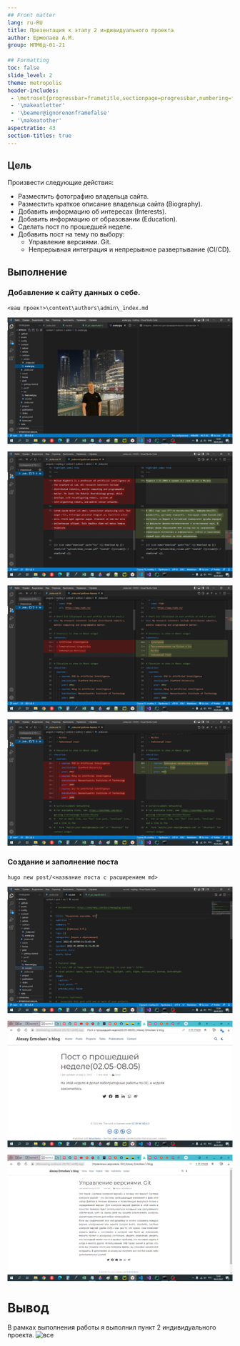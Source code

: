 ```yaml
---
## Front matter
lang: ru-RU
title: Презентация к этапу 2 индивидуального проекта
author: Ермолаев А.М.
group: НПМбд-01-21

## Formatting
toc: false
slide_level: 2
theme: metropolis
header-includes: 
 - \metroset{progressbar=frametitle,sectionpage=progressbar,numbering=fraction}
 - '\makeatletter'
 - '\beamer@ignorenonframefalse'
 - '\makeatother'
aspectratio: 43
section-titles: true
---
```


## **Цель**
Произвести следующие действия:
- Разместить фотографию владельца сайта.
- Разместить краткое описание владельца сайта (Biography).
- Добавить информацию об интересах (Interests).
- Добавить информацию от образовании (Education).
- Сделать пост по прошедшей неделе.
- Добавить пост на тему по выбору:
    + Управление версиями. Git.
    + Непрерывная интеграция и непрерывное развертывание (CI/CD).
## **Выполнение**
### Добавление к сайту данных о себе.

```
<ваш проект>\content\authors\admin\_index.md
```

![добавление изображения](изображение.png)

![изменение биографии](биография.png)

![изменение интересов](интересы.png)

![информация об образовании](образование.png)

### Создание и заполнение поста

```
hugo new post/<название поста с расширением md>
```

![разметка поста](разметка_поста.png)

![вид поста о прошедшей неделе](пост1.png)

![вид поста об управлении версиями](упр_версиями.png)

# Вывод
В рамках выполнения работы я выполнил пункт 2 индивидуального проекта.
![все](https://camo.githubusercontent.com/c71fb25dd588f7c670936ad96af0acfac5fbfd40f580c13094b639e0c673ffc1/68747470733a2f2f637331322e70696b6162752e72752f706f73745f696d672f6269672f323032302f30382f32342f332f313539383233363731373139373332323433302e706e67)
